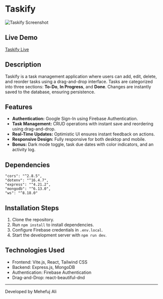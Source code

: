 # Taskify

![Taskify Screenshot](https://i.imgur.com/XvafsyK.png)

## Live Demo

[Taskify Live](https://taskify-k.web.app)

## Description

Taskify is a task management application where users can add, edit, delete, and reorder tasks using a drag-and-drop interface. Tasks are categorized into three sections: **To-Do**, **In Progress**, and **Done**. Changes are instantly saved to the database, ensuring persistence.

## Features

- **Authentication:** Google Sign-In using Firebase Authentication.
- **Task Management:** CRUD operations with instant save and reordering using drag-and-drop.
- **Real-Time Updates:** Optimistic UI ensures instant feedback on actions.
- **Responsive Design:** Fully responsive for both desktop and mobile.
- **Bonus:** Dark mode toggle, task due dates with color indicators, and an activity log.

## Dependencies
```
"cors": "^2.8.5",
"dotenv": "^16.4.7",
"express": "^4.21.2",
"mongodb": "^6.13.0",
"ws": "^8.18.0"
```
## Installation Steps

1. Clone the repository.
2. Run `npm install` to install dependencies.
3. Configure Firebase credentials in `.env.local`.
4. Start the development server with `npm run dev`.

## Technologies Used

- Frontend: Vite.js, React, Tailwind CSS
- Backend: Express.js, MongoDB
- Authentication: Firebase Authentication
- Drag-and-Drop: react-beautiful-dnd

---

Developed by Mehefuj Ali
